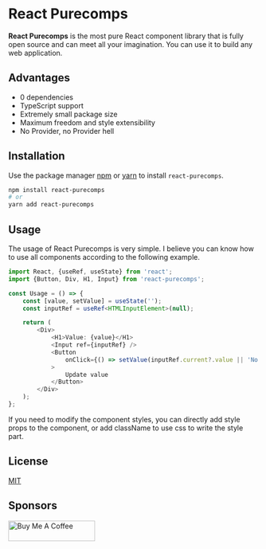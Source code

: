 # React Purecomps

**React Purecomps** is the most pure React component library that is fully open source and can meet all your imagination. You can use it to build any web application.

## Advantages
* 0 dependencies
* TypeScript support
* Extremely small package size
* Maximum freedom and style extensibility
* No Provider, no Provider hell

## Installation

Use the package manager [npm](https://www.npmjs.com/package/react-purecomps) or [yarn](https://yarnpkg.com/package/react-purecomps) to install `react-purecomps`.

```bash
npm install react-purecomps
# or
yarn add react-purecomps
```

## Usage

The usage of React Purecomps is very simple. I believe you can know how to use all components according to the following example.

```typescript
import React, {useRef, useState} from 'react';
import {Button, Div, H1, Input} from 'react-purecomps';

const Usage = () => {
	const [value, setValue] = useState('');
	const inputRef = useRef<HTMLInputElement>(null);

	return (
		<Div>
			<H1>Value: {value}</H1>
			<Input ref={inputRef} />
			<Button
				onClick={() => setValue(inputRef.current?.value || 'No value')}
			>
				Update value
			</Button>
		</Div>
	);
};
```

If you need to modify the component styles, you can directly add style props to the component, or add className to use css to write the style part.

## License

[MIT](https://github.com/Tyangs/react-purecomps/blob/main/LICENSE)

## Sponsors

<a href="https://www.buymeacoffee.com/tyangs" target="_blank"><img src="https://cdn.buymeacoffee.com/buttons/default-orange.png" alt="Buy Me A Coffee" height="41" width="174"></a>